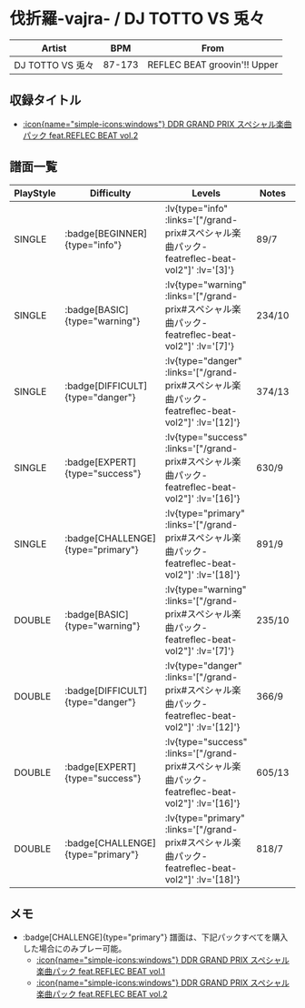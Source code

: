 # 伐折羅-vajra- / DJ TOTTO VS 兎々

|Artist|BPM|From|
|------|---|----|
|DJ TOTTO VS 兎々|87-173|REFLEC BEAT groovin'!! Upper|

## 収録タイトル

- [ :icon{name="simple-icons:windows"} DDR GRAND PRIX スペシャル楽曲パック feat.REFLEC BEAT vol.2](/grand-prix#スペシャル楽曲パック-featreflec-beat-vol2)

## 譜面一覧

|PlayStyle|Difficulty|Levels|Notes|Movie|
|---------|----------|------|-----|-----|
|SINGLE| :badge[BEGINNER]{type="info"} | :lv{type="info" :links='["/grand-prix#スペシャル楽曲パック-featreflec-beat-vol2"]' :lv='[3]'} |89/7||
|SINGLE| :badge[BASIC]{type="warning"} | :lv{type="warning" :links='["/grand-prix#スペシャル楽曲パック-featreflec-beat-vol2"]' :lv='[7]'} |234/10||
|SINGLE| :badge[DIFFICULT]{type="danger"} | :lv{type="danger" :links='["/grand-prix#スペシャル楽曲パック-featreflec-beat-vol2"]' :lv='[12]'} |374/13||
|SINGLE| :badge[EXPERT]{type="success"} | :lv{type="success" :links='["/grand-prix#スペシャル楽曲パック-featreflec-beat-vol2"]' :lv='[16]'} |630/9||
|SINGLE| :badge[CHALLENGE]{type="primary"} | :lv{type="primary" :links='["/grand-prix#スペシャル楽曲パック-featreflec-beat-vol2"]' :lv='[18]'} |891/9||
|DOUBLE| :badge[BASIC]{type="warning"} | :lv{type="warning" :links='["/grand-prix#スペシャル楽曲パック-featreflec-beat-vol2"]' :lv='[7]'} |235/10||
|DOUBLE| :badge[DIFFICULT]{type="danger"} | :lv{type="danger" :links='["/grand-prix#スペシャル楽曲パック-featreflec-beat-vol2"]' :lv='[12]'} |366/9||
|DOUBLE| :badge[EXPERT]{type="success"} | :lv{type="success" :links='["/grand-prix#スペシャル楽曲パック-featreflec-beat-vol2"]' :lv='[16]'} |605/13||
|DOUBLE| :badge[CHALLENGE]{type="primary"} | :lv{type="primary" :links='["/grand-prix#スペシャル楽曲パック-featreflec-beat-vol2"]' :lv='[18]'} |818/7||

## メモ

- :badge[CHALLENGE]{type="primary"} 譜面は、下記パックすべてを購入した場合にのみプレー可能。
  - [ :icon{name="simple-icons:windows"} DDR GRAND PRIX スペシャル楽曲パック feat.REFLEC BEAT vol.1](/grand-prix#スペシャル楽曲パック-featreflec-beat-vol1)
  - [ :icon{name="simple-icons:windows"} DDR GRAND PRIX スペシャル楽曲パック feat.REFLEC BEAT vol.2](/grand-prix#スペシャル楽曲パック-featreflec-beat-vol2)
